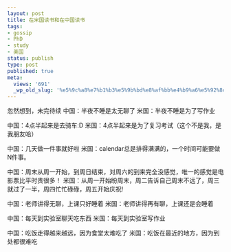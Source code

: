 ```yaml
---
layout: post
title: 在米国读书和在中国读书
tags:
- gossip
- PhD
- study
- 美国
status: publish
type: post
published: true
meta:
  views: '691'
  _wp_old_slug: '%e5%9c%a8%e7%b1%b3%e5%9b%bd%e8%af%bb%e4%b9%a6%e5%92%8c%e5%9c%a8%e4%b8%ad%e5%9b%bd%e8%af%bb%e4%b9%a6'
---
```

忽然想到，未完待续
中国：半夜不睡是太无聊了
米国：半夜不睡是为了写作业

中国：4点半起来是去骑车:D
米国：4点半起来是为了复习考试（这个不是我，是我朋友哈）

中国：几天做一件事就好啦
米国：calendar总是排得满满的，一个时间可能要做N件事。

中国：周末从周一开始，到周日结束，对周六的到来完全没感觉，唯一的感觉是电影票比平时贵很多！
米国：从周一开始盼周末，周二告诉自己周末不远了，周三就过了一半，周四忙忙碌碌，周五开始庆祝!

中国：老师讲得无聊，上课只好睡着
米国：老师讲得再有聊，上课还是会睡着

中国：每天到实验室聊天吃东西
米国：每天到实验室写作业

中国：吃饭走得越来越远，因为食堂太难吃了
米国：吃饭在最近的地方，因为到处都很难吃
